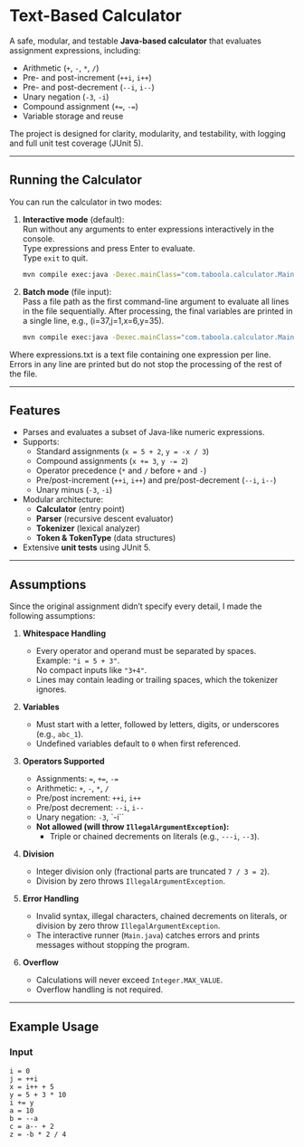 # Text-Based Calculator

A safe, modular, and testable **Java-based calculator** that evaluates assignment expressions, including:
- Arithmetic (`+`, `-`, `*`, `/`)
- Pre- and post-increment (`++i`, `i++`)
- Pre- and post-decrement (`--i`, `i--`)
- Unary negation (`-3`, `-i`)
- Compound assignment (`+=`, `-=`)
- Variable storage and reuse

The project is designed for clarity, modularity, and testability, with logging and full unit test coverage (JUnit 5).

---
## Running the Calculator

You can run the calculator in two modes:

1. **Interactive mode** (default):  
   Run without any arguments to enter expressions interactively in the console.  
   Type expressions and press Enter to evaluate.  
   Type `exit` to quit.

   ```bash
   mvn compile exec:java -Dexec.mainClass="com.taboola.calculator.Main"
   
2. **Batch mode** (file input):  
   Pass a file path as the first command-line argument to evaluate all lines in the file sequentially.
   After processing, the final variables are printed in a single line, e.g., (i=37,j=1,x=6,y=35).

   ```bash
   mvn compile exec:java -Dexec.mainClass="com.taboola.calculator.Main" -Dexec.args="expressions.txt"

Where expressions.txt is a text file containing one expression per line.  
   Errors in any line are printed but do not stop the processing of the rest of the file.

---
## Features

- Parses and evaluates a subset of Java-like numeric expressions.
- Supports:
    - Standard assignments (`x = 5 + 2`, `y = -x / 3`)
    - Compound assignments (`x += 3`, `y -= 2`)
    - Operator precedence (`*` and `/` before `+` and `-`)
    - Pre/post-increment (`++i`, `i++`) and pre/post-decrement (`--i`, `i--`)
    - Unary minus (`-3`, `-i`)
- Modular architecture:
    - **Calculator** (entry point)
    - **Parser** (recursive descent evaluator)
    - **Tokenizer** (lexical analyzer)
    - **Token & TokenType** (data structures)
- Extensive **unit tests** using JUnit 5.

---

## Assumptions

Since the original assignment didn’t specify every detail, I made the following assumptions:

1. **Whitespace Handling**
    - Every operator and operand must be separated by spaces.  
      Example: `"i = 5 + 3"`.  
      No compact inputs like `"3+4"`.
    - Lines may contain leading or trailing spaces, which the tokenizer ignores.

2. **Variables**
    - Must start with a letter, followed by letters, digits, or underscores (e.g., `abc_1`).
    - Undefined variables default to `0` when first referenced.

3. **Operators Supported**
    - Assignments: `=`, `+=`, `-=`
    - Arithmetic: `+`, `-`, `*`, `/`
    - Pre/post increment: `++i`, `i++`
    - Pre/post decrement: `--i`, `i--`
    - Unary negation: `-3`, `-i``
    - **Not allowed (will throw `IllegalArgumentException`):**
        - Triple or chained decrements on literals (e.g., `---i`, `--3`).

4. **Division**
    - Integer division only (fractional parts are truncated `7 / 3 = 2`).
    - Division by zero throws `IllegalArgumentException`.

5. **Error Handling**
    - Invalid syntax, illegal characters, chained decrements on literals, or division by zero throw `IllegalArgumentException`.
    - The interactive runner (`Main.java`) catches errors and prints messages without stopping the program.

6. **Overflow**
    - Calculations will never exceed `Integer.MAX_VALUE`.
    - Overflow handling is not required.

---

## Example Usage

### Input
```text
i = 0
j = ++i
x = i++ + 5
y = 5 + 3 * 10
i += y
a = 10
b = --a
c = a-- + 2
z = -b * 2 / 4
